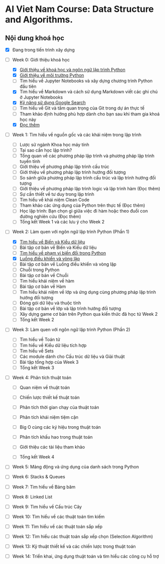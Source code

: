 # AI Viet Nam Course: Data Structure and Algorithms.

## Nội dung khoá học

- [X] Đang trong tiến trình xây dựng

- [ ] Week 0: Giới thiệu khoá học
  - [X] [Giới thiệu về khoá học và ngôn ngữ lập trình Python](Week0/W0-Intro.md)
  - [X] [Giới thiệu về môi trường Python](Week0/W0-Python-Environment.md)
  - [ ] Tìm hiểu về Jupyter Notebooks và xây dựng chương trình Python đầu tiên
  - [X] Tìm hiểu về Markdown và cách sử dụng Markdown viết các ghi chú ở Jupyter Notebooks
  - [X] [Kỹ năng sử dụng Google Search](https://aivietnam.ai/courses/aisummer2019/lessons/ky-nang-su-dung-google-search/)
  - [ ] Tìm hiểu về Git và tầm quan trọng của Git trong dự án thực tế
  - [ ] Tham khảo định hướng phù hợp dành cho bạn sau khi tham gia khoá học này
  - [X] [Đọc thêm](Week0/W0-Data-Structure-And-Algorithm-Intro.md)
 
- [ ] Week 1: Tìm hiểu về nguồn gốc và các khái niệm trong lập trình
  - [ ] Lược sử ngành Khoa học máy tính
  - [ ] Tại sao cần học lập trình?
  - [ ] Tổng quan về các phương pháp lập trình và phương pháp lập trình tuyến tính
  - [ ] Giới thiệu về phương pháp lập trình cấu trúc
  - [ ] Giới thiệu về phương pháp lập trình hướng đối tượng
  - [ ] So sánh giữa phương pháp lập trình cấu trúc và lập trình hướng đối tượng
  - [ ] Giới thiệu về phương pháp lập trình logic và lập trình hàm (Đọc thêm)
  - [ ] Sự cần thiết về tư duy trong lập trình
  - [ ] Tìm hiểu về khái niệm Clean Code
  - [ ] Tham khảo các ứng dụng của Python trên thực tế (Đọc thêm)
  - [ ] Học lập trình: Bạn chọn gì giữa việc đi hàm hoặc theo đuổi con đường nghiên cứu (Đọc thêm)
  - [ ] Tổng kết Week 1 và các lưu ý cho Week 2
  
- [ ] Week 2: Làm quen với ngôn ngữ lập trình Python (Phần 1)
  - [X] [Tìm hiểu về Biến và Kiểu dữ liệu](https://github.com/ngbao161199/AIVN-Data-Structure-And-Algorithms/blob/master/Week1/W1-Variables-And-Expression.ipynb)
  - [ ] Bài tập cơ bản về Biến và Kiểu dữ liệu
  - [ ] [Tìm hiểu về phạm vi biến đổi trong Python](Week1/W1-Variable-Scope.ipynb)
  - [X] [Luồng điều khiển và vòng lặp](Week1/W1-Flow-control-and-Iterations.ipynb)
  - [ ] Bài tập cơ bản về Luồng điều khiển và vòng lặp
  - [ ] Chuỗi trong Python
  - [ ] Bài tập cơ bản về Chuỗi 
  - [ ] Tìm hiểu khái niệm về hàm
  - [ ] Bài tập cơ bản về Hàm
  - [ ] Tìm hiểu khái niệm về lớp và ứng dụng cùng phương pháp lập trình hướng đối tượng
  - [ ] Đóng gói dữ liệu và thuộc tính
  - [ ] Bài tập cơ bản về lớp và lập trình hướng đối tượng
  - [ ] Xây dựng game cơ bản trên Python qua kiến thức đã học từ Week 2
  - [ ] Tổng kết Week 2
  
- [ ] Week 3: Làm quen với ngôn ngữ lập trình Python (Phần 2) 
  - [ ] Tìm hiểu về Toán tử
  - [ ] Tìm hiểu về Kiểu dữ liệu tích hợp
  - [ ] Tìm hiểu về Sets
  - [ ] Các module dành cho Cấu trúc dữ liệu và Giải thuật
  - [ ] Bài tập tổng hợp của Week 3
  - [ ] Tổng kết Week 3

- [ ] Week 4: Phân tích thuật toán
  - [ ] Quan niệm về thuật toán
  - [ ] Chiến lược thiết kế thuật toán
  - [ ] Phân tích thời gian chạy của thuật toán
  - [ ] Phân tích khái niệm tiệm cận
  - [ ] Big O cùng các ký hiệu trong thuật toán
  - [ ] Phân tích khấu hao trong thuật toán
  - [ ] Giới thiệu các tài liệu tham khảo
  - [ ] Tổng kết Week 4
  

- [ ] Week 5: Mảng động và ứng dụng của danh sách trong Python

- [ ] Week 6: Stacks & Queues

- [ ] Week 7: Tìm hiểu về Bảng băm

- [ ] Week 8: Linked List

- [ ] Week 9: Tìm hiểu về Cấu trúc Cây

- [ ] Week 10: Tìm hiểu về các thuật toán tìm kiếm

- [ ] Week 11: Tìm hiểu về các thuật toán sắp xếp

- [ ] Week 12: Tìm hiểu các thuật toán sắp xếp chọn (Selection Algorithm)

- [ ] Week 13: Kỹ thuật thiết kế và các chiến lược trong thuật toán

- [ ] Week 14: Triển khai, ứng dụng thuật toán và tìm hiểu các công cụ hỗ trợ

 
